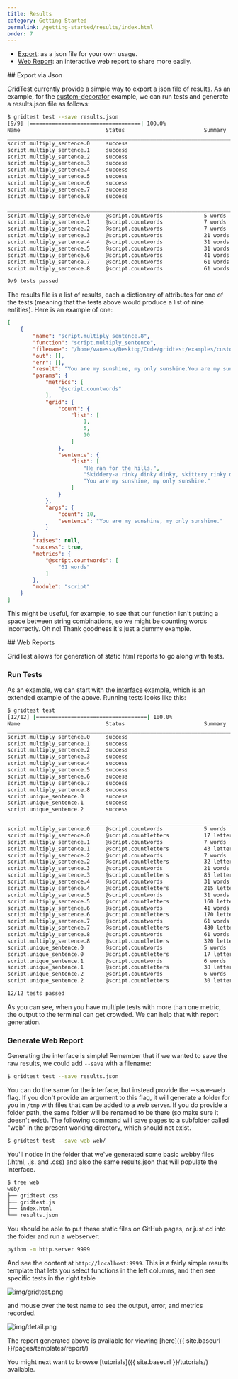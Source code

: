 ```yaml
---
title: Results
category: Getting Started
permalink: /getting-started/results/index.html
order: 7
---
```


 - [Export](#export): as a json file for your own usage.
 - [Web Report](#report): an interactive web report to share more easily.


<a id="export">
## Export via Json

GridTest currently provide a simple way to export a json file of results. As an
example, for the [custom-decorator](https://github.com/vsoch/gridtest/tree/master/examples/custom-decorator) example, we can run tests and generate a results.json
file as follows:

```bash
$ gridtest test --save results.json
[9/9] |===================================| 100.0% 
Name                           Status                         Summary                       
________________________________________________________________________________________________________________________
script.multiply_sentence.0     success                                                      
script.multiply_sentence.1     success                                                      
script.multiply_sentence.2     success                                                      
script.multiply_sentence.3     success                                                      
script.multiply_sentence.4     success                                                      
script.multiply_sentence.5     success                                                      
script.multiply_sentence.6     success                                                      
script.multiply_sentence.7     success                                                      
script.multiply_sentence.8     success                                                      

________________________________________________________________________________________________________________________
script.multiply_sentence.0     @script.countwords             5 words                       
script.multiply_sentence.1     @script.countwords             7 words                       
script.multiply_sentence.2     @script.countwords             7 words                       
script.multiply_sentence.3     @script.countwords             21 words                      
script.multiply_sentence.4     @script.countwords             31 words                      
script.multiply_sentence.5     @script.countwords             31 words                      
script.multiply_sentence.6     @script.countwords             41 words                      
script.multiply_sentence.7     @script.countwords             61 words                      
script.multiply_sentence.8     @script.countwords             61 words                      

9/9 tests passed
```

The results file is a list of results, each a dictionary of attributes for one of
the tests (meaning that the tests above would produce a list of nine entities). Here
is an example of one:

```json
[
    {
        "name": "script.multiply_sentence.8",
        "function": "script.multiply_sentence",
        "filename": "/home/vanessa/Desktop/Code/gridtest/examples/custom-decorator/script.py",
        "out": [],
        "err": [],
        "result": "You are my sunshine, my only sunshine.You are my sunshine, my only sunshine.You are my sunshine, my only sunshine.You are my sunshine, my only sunshine.You are my sunshine, my only sunshine.You are my sunshine, my only sunshine.You are my sunshine, my only sunshine.You are my sunshine, my only sunshine.You are my sunshine, my only sunshine.You are my sunshine, my only sunshine.",
        "params": {
            "metrics": [
                "@script.countwords"
            ],
            "grid": {
                "count": {
                    "list": [
                        1,
                        5,
                        10
                    ]
                },
                "sentence": {
                    "list": [
                        "He ran for the hills.",
                        "Skiddery-a rinky dinky dinky, skittery rinky doo.",
                        "You are my sunshine, my only sunshine."
                    ]
                }
            },
            "args": {
                "count": 10,
                "sentence": "You are my sunshine, my only sunshine."
            }
        },
        "raises": null,
        "success": true,
        "metrics": {
            "@script.countwords": [
                "61 words"
            ]
        },
        "module": "script"
    }
]
```

This might be useful, for example, to see that our function isn't putting a space between
string combinations, so we might be counting words incorrectly. Oh no! Thank goodness it's just a
dummy example.

<a id="report">
## Web Reports

GridTest allows for generation of static html reports to go along with tests.

### Run Tests

As an example, we can start with the [interface](https://github.com/vsoch/gridtest/tree/master/examples/interface)
example, which is an extended example of the above. Running tests looks like this:

```bash
$ gridtest test
[12/12] |===================================| 100.0% 
Name                           Status                         Summary                       
________________________________________________________________________________________________________________________
script.multiply_sentence.0     success                                                      
script.multiply_sentence.1     success                                                      
script.multiply_sentence.2     success                                                      
script.multiply_sentence.3     success                                                      
script.multiply_sentence.4     success                                                      
script.multiply_sentence.5     success                                                      
script.multiply_sentence.6     success                                                      
script.multiply_sentence.7     success                                                      
script.multiply_sentence.8     success                                                      
script.unique_sentence.0       success                                                      
script.unique_sentence.1       success                                                      
script.unique_sentence.2       success                                                      

________________________________________________________________________________________________________________________
script.multiply_sentence.0     @script.countwords             5 words                       
script.multiply_sentence.0     @script.countletters           17 letters                    
script.multiply_sentence.1     @script.countwords             7 words                       
script.multiply_sentence.1     @script.countletters           43 letters                    
script.multiply_sentence.2     @script.countwords             7 words                       
script.multiply_sentence.2     @script.countletters           32 letters                    
script.multiply_sentence.3     @script.countwords             21 words                      
script.multiply_sentence.3     @script.countletters           85 letters                    
script.multiply_sentence.4     @script.countwords             31 words                      
script.multiply_sentence.4     @script.countletters           215 letters                   
script.multiply_sentence.5     @script.countwords             31 words                      
script.multiply_sentence.5     @script.countletters           160 letters                   
script.multiply_sentence.6     @script.countwords             41 words                      
script.multiply_sentence.6     @script.countletters           170 letters                   
script.multiply_sentence.7     @script.countwords             61 words                      
script.multiply_sentence.7     @script.countletters           430 letters                   
script.multiply_sentence.8     @script.countwords             61 words                      
script.multiply_sentence.8     @script.countletters           320 letters                   
script.unique_sentence.0       @script.countwords             5 words                       
script.unique_sentence.0       @script.countletters           17 letters                    
script.unique_sentence.1       @script.countwords             6 words                       
script.unique_sentence.1       @script.countletters           38 letters                    
script.unique_sentence.2       @script.countwords             6 words                       
script.unique_sentence.2       @script.countletters           30 letters                    

12/12 tests passed
```

As you can see, when you have multiple tests with more than one metric, the output
to the terminal can get crowded. We can help that with report generation.

### Generate Web Report

Generating the interface is simple! Remember that if we wanted to save the raw
results, we could add `--save` with a filename:

```bash
$ gridtest test --save results.json
```

You can do the same for the interface, but instead provide the --save-web
flag. If you don't provide an argument to this flag, it will generate
a folder for you in `/tmp` with files that can be added to a web server.
If you do provide a folder path, the same folder will be renamed
to be there (so make sure it doesn't exist). The following command
will save pages to a subfolder called "web" in the present working directory,
which should not exist.

```bash
$ gridtest test --save-web web/
```

You'll notice in the folder that we've generated some basic webby files (.html, .js. and .css)
and also the same results.json that will populate the interface.

```bash
$ tree web
web/
├── gridtest.css
├── gridtest.js
├── index.html
└── results.json
```

You should be able to put these static files on GitHub pages, or just cd
into the folder and run a webserver:

```bash
python -m http.server 9999
```

And see the content at `http://localhost:9999`. This
is a fairly simple results template that lets you select functions in the left
columns, and then see specific tests in the right table

![img/gridtest.png](../img/gridtest.png)

and mouse over the test name to see the output, error, and metrics recorded.

![img/detail.png](../img/detail.png)

The report generated above is available for viewing [here]({{ site.baseurl }}/pages/templates/report/)

You might next want to browse [tutorials]({{ site.baseurl }}/tutorials/) available.
